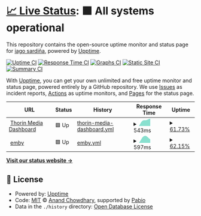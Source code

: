 # [📈 Live Status](https://thorin8k.github.io/upptime): <!--live status--> **🟩 All systems operational**

This repository contains the open-source uptime monitor and status page for [iago sardiña](https://thorin8k.github.io/upptime), powered by [Upptime](https://github.com/upptime/upptime).

[![Uptime CI](https://github.com/thorin8k/upptime/workflows/Uptime%20CI/badge.svg)](https://github.com/thorin8k/upptime/actions?query=workflow%3A%22Uptime+CI%22)
[![Response Time CI](https://github.com/thorin8k/upptime/workflows/Response%20Time%20CI/badge.svg)](https://github.com/thorin8k/upptime/actions?query=workflow%3A%22Response+Time+CI%22)
[![Graphs CI](https://github.com/thorin8k/upptime/workflows/Graphs%20CI/badge.svg)](https://github.com/thorin8k/upptime/actions?query=workflow%3A%22Graphs+CI%22)
[![Static Site CI](https://github.com/thorin8k/upptime/workflows/Static%20Site%20CI/badge.svg)](https://github.com/thorin8k/upptime/actions?query=workflow%3A%22Static+Site+CI%22)
[![Summary CI](https://github.com/thorin8k/upptime/workflows/Summary%20CI/badge.svg)](https://github.com/thorin8k/upptime/actions?query=workflow%3A%22Summary+CI%22)

With [Upptime](https://upptime.js.org), you can get your own unlimited and free uptime monitor and status page, powered entirely by a GitHub repository. We use [Issues](https://github.com/thorin8k/upptime/issues) as incident reports, [Actions](https://github.com/thorin8k/upptime/actions) as uptime monitors, and [Pages](https://thorin8k.github.io/upptime) for the status page.

<!--start: status pages-->
<!-- This summary is generated by Upptime (https://github.com/upptime/upptime) -->
<!-- Do not edit this manually, your changes will be overwritten -->
<!-- prettier-ignore -->
| URL | Status | History | Response Time | Uptime |
| --- | ------ | ------- | ------------- | ------ |
| <img alt="" src="https://icons.duckduckgo.com/ip3/dash.thorin.es.ico" height="13"> [Thorin Media Dashboard](https://dash.thorin.es) | 🟩 Up | [thorin-media-dashboard.yml](https://github.com/thorin8k/upptime/commits/HEAD/history/thorin-media-dashboard.yml) | <details><summary><img alt="Response time graph" src="./graphs/thorin-media-dashboard/response-time-week.png" height="20"> 543ms</summary><br><a href="https://thorin8k.github.io/upptime/history/thorin-media-dashboard"><img alt="Response time 543" src="https://img.shields.io/endpoint?url=https%3A%2F%2Fraw.githubusercontent.com%2Fthorin8k%2Fupptime%2FHEAD%2Fapi%2Fthorin-media-dashboard%2Fresponse-time.json"></a><br><a href="https://thorin8k.github.io/upptime/history/thorin-media-dashboard"><img alt="24-hour response time 543" src="https://img.shields.io/endpoint?url=https%3A%2F%2Fraw.githubusercontent.com%2Fthorin8k%2Fupptime%2FHEAD%2Fapi%2Fthorin-media-dashboard%2Fresponse-time-day.json"></a><br><a href="https://thorin8k.github.io/upptime/history/thorin-media-dashboard"><img alt="7-day response time 543" src="https://img.shields.io/endpoint?url=https%3A%2F%2Fraw.githubusercontent.com%2Fthorin8k%2Fupptime%2FHEAD%2Fapi%2Fthorin-media-dashboard%2Fresponse-time-week.json"></a><br><a href="https://thorin8k.github.io/upptime/history/thorin-media-dashboard"><img alt="30-day response time 543" src="https://img.shields.io/endpoint?url=https%3A%2F%2Fraw.githubusercontent.com%2Fthorin8k%2Fupptime%2FHEAD%2Fapi%2Fthorin-media-dashboard%2Fresponse-time-month.json"></a><br><a href="https://thorin8k.github.io/upptime/history/thorin-media-dashboard"><img alt="1-year response time 543" src="https://img.shields.io/endpoint?url=https%3A%2F%2Fraw.githubusercontent.com%2Fthorin8k%2Fupptime%2FHEAD%2Fapi%2Fthorin-media-dashboard%2Fresponse-time-year.json"></a></details> | <details><summary><a href="https://thorin8k.github.io/upptime/history/thorin-media-dashboard">61.73%</a></summary><a href="https://thorin8k.github.io/upptime/history/thorin-media-dashboard"><img alt="All-time uptime 61.73%" src="https://img.shields.io/endpoint?url=https%3A%2F%2Fraw.githubusercontent.com%2Fthorin8k%2Fupptime%2FHEAD%2Fapi%2Fthorin-media-dashboard%2Fuptime.json"></a><br><a href="https://thorin8k.github.io/upptime/history/thorin-media-dashboard"><img alt="24-hour uptime 61.73%" src="https://img.shields.io/endpoint?url=https%3A%2F%2Fraw.githubusercontent.com%2Fthorin8k%2Fupptime%2FHEAD%2Fapi%2Fthorin-media-dashboard%2Fuptime-day.json"></a><br><a href="https://thorin8k.github.io/upptime/history/thorin-media-dashboard"><img alt="7-day uptime 61.73%" src="https://img.shields.io/endpoint?url=https%3A%2F%2Fraw.githubusercontent.com%2Fthorin8k%2Fupptime%2FHEAD%2Fapi%2Fthorin-media-dashboard%2Fuptime-week.json"></a><br><a href="https://thorin8k.github.io/upptime/history/thorin-media-dashboard"><img alt="30-day uptime 61.73%" src="https://img.shields.io/endpoint?url=https%3A%2F%2Fraw.githubusercontent.com%2Fthorin8k%2Fupptime%2FHEAD%2Fapi%2Fthorin-media-dashboard%2Fuptime-month.json"></a><br><a href="https://thorin8k.github.io/upptime/history/thorin-media-dashboard"><img alt="1-year uptime 61.73%" src="https://img.shields.io/endpoint?url=https%3A%2F%2Fraw.githubusercontent.com%2Fthorin8k%2Fupptime%2FHEAD%2Fapi%2Fthorin-media-dashboard%2Fuptime-year.json"></a></details>
| <img alt="" src="https://icons.duckduckgo.com/ip3/video.thorin.es.ico" height="13"> [emby](https://video.thorin.es) | 🟩 Up | [emby.yml](https://github.com/thorin8k/upptime/commits/HEAD/history/emby.yml) | <details><summary><img alt="Response time graph" src="./graphs/emby/response-time-week.png" height="20"> 597ms</summary><br><a href="https://thorin8k.github.io/upptime/history/emby"><img alt="Response time 597" src="https://img.shields.io/endpoint?url=https%3A%2F%2Fraw.githubusercontent.com%2Fthorin8k%2Fupptime%2FHEAD%2Fapi%2Femby%2Fresponse-time.json"></a><br><a href="https://thorin8k.github.io/upptime/history/emby"><img alt="24-hour response time 597" src="https://img.shields.io/endpoint?url=https%3A%2F%2Fraw.githubusercontent.com%2Fthorin8k%2Fupptime%2FHEAD%2Fapi%2Femby%2Fresponse-time-day.json"></a><br><a href="https://thorin8k.github.io/upptime/history/emby"><img alt="7-day response time 597" src="https://img.shields.io/endpoint?url=https%3A%2F%2Fraw.githubusercontent.com%2Fthorin8k%2Fupptime%2FHEAD%2Fapi%2Femby%2Fresponse-time-week.json"></a><br><a href="https://thorin8k.github.io/upptime/history/emby"><img alt="30-day response time 597" src="https://img.shields.io/endpoint?url=https%3A%2F%2Fraw.githubusercontent.com%2Fthorin8k%2Fupptime%2FHEAD%2Fapi%2Femby%2Fresponse-time-month.json"></a><br><a href="https://thorin8k.github.io/upptime/history/emby"><img alt="1-year response time 597" src="https://img.shields.io/endpoint?url=https%3A%2F%2Fraw.githubusercontent.com%2Fthorin8k%2Fupptime%2FHEAD%2Fapi%2Femby%2Fresponse-time-year.json"></a></details> | <details><summary><a href="https://thorin8k.github.io/upptime/history/emby">62.15%</a></summary><a href="https://thorin8k.github.io/upptime/history/emby"><img alt="All-time uptime 62.15%" src="https://img.shields.io/endpoint?url=https%3A%2F%2Fraw.githubusercontent.com%2Fthorin8k%2Fupptime%2FHEAD%2Fapi%2Femby%2Fuptime.json"></a><br><a href="https://thorin8k.github.io/upptime/history/emby"><img alt="24-hour uptime 62.15%" src="https://img.shields.io/endpoint?url=https%3A%2F%2Fraw.githubusercontent.com%2Fthorin8k%2Fupptime%2FHEAD%2Fapi%2Femby%2Fuptime-day.json"></a><br><a href="https://thorin8k.github.io/upptime/history/emby"><img alt="7-day uptime 62.15%" src="https://img.shields.io/endpoint?url=https%3A%2F%2Fraw.githubusercontent.com%2Fthorin8k%2Fupptime%2FHEAD%2Fapi%2Femby%2Fuptime-week.json"></a><br><a href="https://thorin8k.github.io/upptime/history/emby"><img alt="30-day uptime 62.15%" src="https://img.shields.io/endpoint?url=https%3A%2F%2Fraw.githubusercontent.com%2Fthorin8k%2Fupptime%2FHEAD%2Fapi%2Femby%2Fuptime-month.json"></a><br><a href="https://thorin8k.github.io/upptime/history/emby"><img alt="1-year uptime 62.15%" src="https://img.shields.io/endpoint?url=https%3A%2F%2Fraw.githubusercontent.com%2Fthorin8k%2Fupptime%2FHEAD%2Fapi%2Femby%2Fuptime-year.json"></a></details>

<!--end: status pages-->

[**Visit our status website →**](https://thorin8k.github.io/upptime)

## 📄 License

- Powered by: [Upptime](https://github.com/upptime/upptime)
- Code: [MIT](./LICENSE) © [Anand Chowdhary](https://anandchowdhary.com), supported by [Pabio](https://pabio.com)
- Data in the `./history` directory: [Open Database License](https://opendatacommons.org/licenses/odbl/1-0/)
